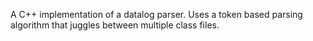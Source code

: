 A C++ implementation of a datalog parser.  Uses a token based parsing algorithm that juggles between multiple class files.
